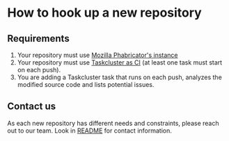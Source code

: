 # How to hook up a new repository

## Requirements

1. Your repository must use [Mozilla Phabricator's instance](https://phabricator.services.mozilla.com/)
2. Your repository must use [Taskcluster as CI](https://community-tc.services.mozilla.com/docs) (at least one task must start on each push).
3. You are adding a Taskcluster task that runs on each push, analyzes the modified source code and lists potential issues.

## Contact us

As each new repository has different needs and constraints, please reach out to our team. Look in [README](../README.md) for contact information.
